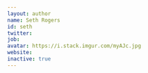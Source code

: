 ```yaml
---
layout: author
name: Seth Rogers
id: seth
twitter: 
job: 
avatar: https://i.stack.imgur.com/myAJc.jpg
website: 
inactive: true
---
```

